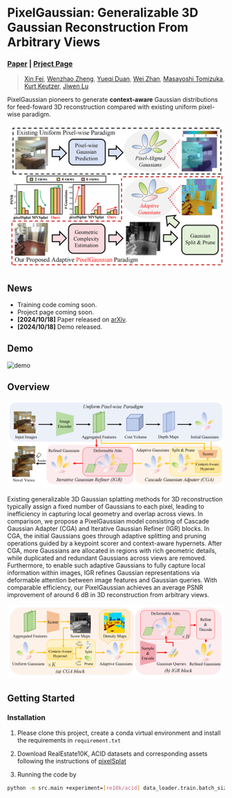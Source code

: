 # PixelGaussian: Generalizable 3D Gaussian Reconstruction From Arbitrary Views

<!--paper link and url-->
### [Paper]() | [Prject Page]()

> [Xin Fei](https://scholar.google.com/citations?hl=zh-CN&user=r9rsD_0AAAAJ), [Wenzhao Zheng](https://wzzheng.net/), [Yueqi Duan](https://duanyueqi.github.io/), [Wei Zhan](https://zhanwei.site/), [Masayoshi Tomizuka](https://me.berkeley.edu/people/masayoshi-tomizuka/), [Kurt Keutzer](https://people.eecs.berkeley.edu/~keutzer/), [Jiwen Lu](http://ivg.au.tsinghua.edu.cn/Jiwen_Lu/)

PixelGaussian pioneers to generate **context-aware** Gaussian distributions for feed-foward 3D reconstruction compared with existing uniform pixel-wise paradigm.

![teaser](./figs/teaser.png)

## News
- Training code coming soon.
- Project page coming soon.
- **[2024/10/18]** Paper released on [arXiv]().
- **[2024/10/18]** Demo released.

## Demo
![demo](./figs/demo.gif)

## Overview

![pipeline](./figs/pipeline.png)

Existing generalizable 3D Gaussian splatting methods for 3D reconstruction typically assign a fixed number of Gaussians to each pixel, leading to inefficiency in capturing local geometry and overlap across views. In comparison, we propose a PixelGaussian model consisting of Cascade Gaussian Adapter (CGA) and Iterative Gaussian Refiner (IGR) blocks. In CGA, the initial Gaussians goes through adaptive splitting and pruning operations guided by a keypoint scorer and context-aware hypernets. After CGA, more Gaussians are allocated in regions with rich geometric details, while duplicated and redundant Gaussians across views are removed. Furthermore, to enable such adaptive Gaussians to fully capture local information within images, IGR refines Gaussian representations via deformable attention between image features and
Gaussian queries. With comparable efficiency, our PixelGaussian achieves an average PSNR improvement of around 6 dB in 3D reconstruction from arbitrary views.

![block illustration](./figs/block_illustration.png)


## Getting Started

### Installation

1. Please clone this project, create a conda virtual environment and install the requirements in `requirement.txt`

2. Download RealEstate10K, ACID datasets and corresponding assets following the instructions of [pixelSplat](https://github.com/dcharatan/pixelsplat/tree/main)

3. Running the code by
```bash
python -m src.main +experiment=[re10k/acid] data_loader.train.batch_size=[batch_size]
```